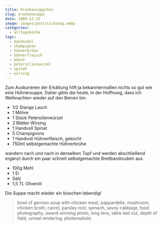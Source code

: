 ```yaml
---
title: Krankensüppchen
slug: krankensuppe
date: 2009-12-23
image: images/post/sicksoup.webp
categories: 
  - alltagsküche
tags: 
  - bandnudel
  - champignon
  - hühnerbrühe
  - hühnerfleisch
  - möhre
  - petersilienwurzel
  - spinat
  - wirsing
---
```


Zum Auskurieren der Erkältung hilft ja bekanntermaßen nichts so gut wie eine Hühnersuppe. Daher gibts die heute, in der Hoffnung, dass ich Weihnachten wieder auf den Beinen bin.

* 1/2 Stange Lauch 
* 1 Möhre 
* 1 Stück Petersilienwürzel 
* 2 Blätter Wirsing 
* 1 Handvoll Spinat 
* 5 Champignons 
* 1 Handvoll Hühnerfleisch, gekocht 
* 750ml selbstgemachte Hühnerbrühe

wandern nach und nach in denselben Topf und werden abschließend ergänzt durch ein paar schnell selbstgemachte Breitbandnudeln aus

* 100g Mehl 
* 1 Ei 
* Salz 
* 1,5 TL Olivenöl

Die Suppe macht wieder ein bisschen lebendig!

> bowl of german soup with chicken meat, pappardelle, mushroom, chicken broth, carrot, parsley root, spinach, savoy cabbage, food photography, award-winning photo, long lens, table laid out, depth of field, unreal rendering, photorealistic